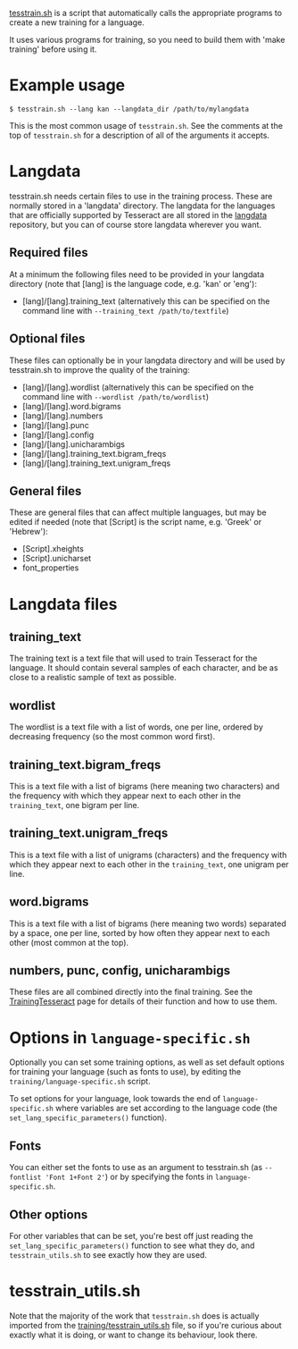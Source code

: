 [tesstrain.sh](https://github.com/tesseract-ocr/tesseract/blob/master/training/tesstrain_utils.sh) is a script that automatically calls the appropriate programs to create a new training for a language.

It uses various programs for training, so you need to build them with 'make training' before using it.

# Example usage

```
$ tesstrain.sh --lang kan --langdata_dir /path/to/mylangdata
```

This is the most common usage of `tesstrain.sh`. See the comments at the top of `tesstrain.sh` for a description of all of the arguments it accepts.

# Langdata

tesstrain.sh needs certain files to use in the training process. These are normally stored in a 'langdata' directory. The langdata for the languages that are officially supported by Tesseract are all stored in the [langdata](https://github.com/tesseract-ocr/langdata) repository, but you can of course store langdata wherever you want.

## Required files

At a minimum the following files need to be provided in your langdata directory (note that [lang] is the language code, e.g. 'kan' or 'eng'):

 * [lang]/[lang].training_text (alternatively this can be specified on the command line with `--training_text /path/to/textfile`)

## Optional files

These files can optionally be in your langdata directory and will be used by tesstrain.sh to improve the quality of the training:

 * [lang]/[lang].wordlist (alternatively this can be specified on the command line with `--wordlist /path/to/wordlist`)
 * [lang]/[lang].word.bigrams
 * [lang]/[lang].numbers
 * [lang]/[lang].punc
 * [lang]/[lang].config
 * [lang]/[lang].unicharambigs
 * [lang]/[lang].training_text.bigram_freqs
 * [lang]/[lang].training_text.unigram_freqs

## General files

These are general files that can affect multiple languages, but may be edited if needed (note that [Script] is the script name, e.g. 'Greek' or 'Hebrew'):

 * [Script].xheights
 * [Script].unicharset
 * font_properties

# Langdata files

## training_text

The training text is a text file that will used to train Tesseract for the language. It should contain several samples of each character, and be as close to a realistic sample of text as possible.

## wordlist

The wordlist is a text file with a list of words, one per line, ordered by decreasing frequency (so the most common word first).

## training_text.bigram_freqs

This is a text file with a list of bigrams (here meaning two characters) and the frequency with which they appear next to each other in the `training_text`, one bigram per line.

## training_text.unigram_freqs

This is a text file with a list of unigrams (characters) and the frequency with which they appear next to each other in the `training_text`, one unigram per line.

## word.bigrams

This is a text file with a list of bigrams (here meaning two words) separated by a space, one per line, sorted by how often they appear next to each other (most common at the top).

## numbers, punc, config, unicharambigs

These files are all combined directly into the final training. See the [TrainingTesseract](TrainingTesseract) page for details of their function and how to use them.

# Options in `language-specific.sh`

Optionally you can set some training options, as well as set default options for training your language (such as fonts to use), by editing the `training/language-specific.sh` script.

To set options for your language, look towards the end of `language-specific.sh` where variables are set according to the language code (the `set_lang_specific_parameters()` function).

## Fonts

You can either set the fonts to use as an argument to tesstrain.sh (as `--fontlist 'Font 1+Font 2'`) or by specifying the fonts in `language-specific.sh`.

## Other options

For other variables that can be set, you're best off just reading the `set_lang_specific_parameters()` function to see what they do, and `tesstrain_utils.sh` to see exactly how they are used.

# tesstrain_utils.sh

Note that the majority of the work that `tesstrain.sh` does is actually imported from the [training/tesstrain_utils.sh](https://github.com/tesseract-ocr/tesseract/blob/master/training/tesstrain_utils.sh) file, so if you're curious about exactly what it is doing, or want to change its behaviour, look there.
